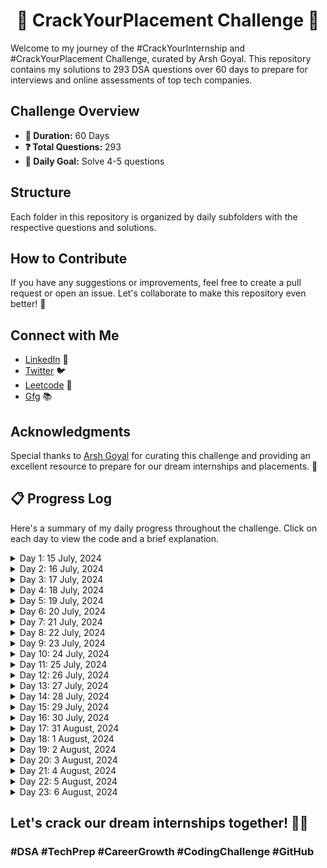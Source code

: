 <div align="center">
  <h1>🚀 CrackYourPlacement Challenge 🚀</h1>
</div>

Welcome to my journey of the #CrackYourInternship and #CrackYourPlacement Challenge, curated by Arsh Goyal. This repository contains my solutions to 293 DSA questions over 60 days to prepare for interviews and online assessments of top tech companies.

## Challenge Overview

- **📅 Duration:** 60 Days
- **❓ Total Questions:** 293
- **🎯 Daily Goal:** Solve 4-5 questions

## Structure

Each folder in this repository is organized by daily subfolders with the respective questions and solutions.

## How to Contribute

If you have any suggestions or improvements, feel free to create a pull request or open an issue. Let's collaborate to make this repository even better! 🤝

## Connect with Me

- [LinkedIn](https://www.linkedin.com/in/subratyadav/) 💼
- [Twitter](https://x.com/findingsubrat) 🐦
- [Leetcode](https://leetcode.com/u/subrat29/) 🧩
- [Gfg](https://www.geeksforgeeks.org/user/subrat29/) 📚

## Acknowledgments

Special thanks to [Arsh Goyal](https://www.linkedin.com/in/arshgoyal/) for curating this challenge and providing an excellent resource to prepare for our dream internships and placements. 🙏

## 📋 Progress Log

Here's a summary of my daily progress throughout the challenge. Click on each day to view the code and a brief explanation.

<details>
  <summary>Day 1: 15 July, 2024</summary>
  <a href="https://github.com/Subrat29/CrackYourPlacement/tree/main/Day1">Day 1 Questions</a>
</details>
<details>
  <summary>Day 2: 16 July, 2024</summary>
  <a href="https://github.com/Subrat29/CrackYourPlacement/tree/main/Day2">Day 2 Questions</a>
</details>
<details>
  <summary>Day 3: 17 July, 2024</summary>
  <a href="https://github.com/Subrat29/CrackYourPlacement/tree/main/Day3">Day 3 Questions</a>
</details>
<details>
  <summary>Day 4: 18 July, 2024</summary>
  <a href="https://github.com/Subrat29/CrackYourPlacement/tree/main/Day4">Day 4 Questions</a>
</details>
<details>
  <summary>Day 5: 19 July, 2024</summary>
  <a href="https://github.com/Subrat29/CrackYourPlacement/tree/main/Day5">Day 5 Questions</a>
</details>
<details>
  <summary>Day 6: 20 July, 2024</summary>
  <a href="https://github.com/Subrat29/CrackYourPlacement/tree/main/Day6">Day 6 Questions</a>
</details>
<details>
  <summary>Day 7: 21 July, 2024</summary>
  <a href="https://github.com/Subrat29/CrackYourPlacement/tree/main/Day7">Day 7 Questions</a>
</details>
<details>
  <summary>Day 8: 22 July, 2024</summary>
  <a href="https://github.com/Subrat29/CrackYourPlacement/tree/main/Day8">Day 8 Questions</a>
</details>
<details>
  <summary>Day 9: 23 July, 2024</summary>
  <a href="https://github.com/Subrat29/CrackYourPlacement/tree/main/Day9">Day 9 Questions</a>
</details>
<details>
  <summary>Day 10: 24 July, 2024</summary>
  <a href="https://github.com/Subrat29/CrackYourPlacement/tree/main/Day10">Day 10 Questions</a>
</details>
<details>
  <summary>Day 11: 25 July, 2024</summary>
  <a href="https://github.com/Subrat29/CrackYourPlacement/tree/main/Day11">Day 11 Questions</a>
</details>
<details>
  <summary>Day 12: 26 July, 2024</summary>
  <a href="https://github.com/Subrat29/CrackYourPlacement/tree/main/Day12">Day 12 Questions</a>
</details>
<details>
  <summary>Day 13: 27 July, 2024</summary>
  <a href="https://github.com/Subrat29/CrackYourPlacement/tree/main/Day13">Day 13 Questions</a>
</details>
<details>
  <summary>Day 14: 28 July, 2024</summary>
  <a href="https://github.com/Subrat29/CrackYourPlacement/tree/main/Day14">Day 14 Questions</a>
</details>
<details>
  <summary>Day 15: 29 July, 2024</summary>
  <a href="https://github.com/Subrat29/CrackYourPlacement/tree/main/Day15">Day 15 Questions</a>
</details>
<details>
  <summary>Day 16: 30 July, 2024</summary>
  <a href="https://github.com/Subrat29/CrackYourPlacement/tree/main/Day16">Day 16 Questions</a>
</details>
<details>
  <summary>Day 17: 31 August, 2024</summary>
  <a href="https://github.com/Subrat29/CrackYourPlacement/tree/main/Day17">Day 17 Questions</a>
</details>
<details>
  <summary>Day 18: 1 August, 2024</summary>
  <a href="https://github.com/Subrat29/CrackYourPlacement/tree/main/Day18">Day 18 Questions</a>
</details>
<details>
  <summary>Day 19: 2 August, 2024</summary>
  <a href="https://github.com/Subrat29/CrackYourPlacement/tree/main/Day19">Day 19 Questions</a>
</details>
<details>
  <summary>Day 20: 3 August, 2024</summary>
  <a href="https://github.com/Subrat29/CrackYourPlacement/tree/main/Day20">Day 20 Questions</a>
</details>
<details>
  <summary>Day 21: 4 August, 2024</summary>
  <a href="https://github.com/Subrat29/CrackYourPlacement/tree/main/Day21">Day 21 Questions</a>
</details>
<details>
  <summary>Day 22: 5 August, 2024</summary>
  <a href="https://github.com/Subrat29/CrackYourPlacement/tree/main/Day22">Day 22 Questions</a>
</details>
<details>
  <summary>Day 23: 6 August, 2024</summary>
  <a href="https://github.com/Subrat29/CrackYourPlacement/tree/main/Day23">Day 23 Questions</a>
</details>

## Let's crack our dream internships together! 💪✨

### #DSA #TechPrep #CareerGrowth #CodingChallenge #GitHub
